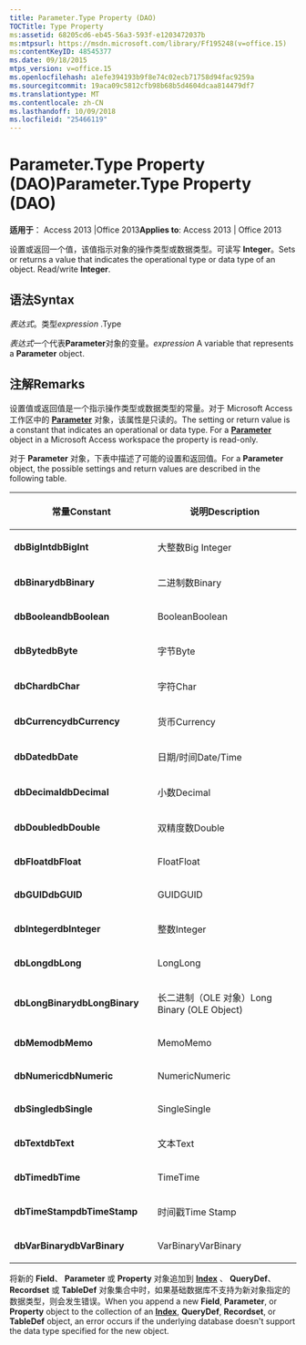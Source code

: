 ```yaml
---
title: Parameter.Type Property (DAO)
TOCTitle: Type Property
ms:assetid: 68205cd6-eb45-56a3-593f-e1203472037b
ms:mtpsurl: https://msdn.microsoft.com/library/Ff195248(v=office.15)
ms:contentKeyID: 48545377
ms.date: 09/18/2015
mtps_version: v=office.15
ms.openlocfilehash: a1efe394193b9f8e74c02ecb71758d94fac9259a
ms.sourcegitcommit: 19aca09c5812cfb98b68b5d4604dcaa814479df7
ms.translationtype: MT
ms.contentlocale: zh-CN
ms.lasthandoff: 10/09/2018
ms.locfileid: "25466119"
---
```

# <a name="parametertype-property-dao"></a><span data-ttu-id="4a69e-102">Parameter.Type Property (DAO)</span><span class="sxs-lookup"><span data-stu-id="4a69e-102">Parameter.Type Property (DAO)</span></span>


<span data-ttu-id="4a69e-103">**适用于**： Access 2013 |Office 2013</span><span class="sxs-lookup"><span data-stu-id="4a69e-103">**Applies to**: Access 2013 | Office 2013</span></span>

<span data-ttu-id="4a69e-p101">设置或返回一个值，该值指示对象的操作类型或数据类型。可读写 **Integer**。</span><span class="sxs-lookup"><span data-stu-id="4a69e-p101">Sets or returns a value that indicates the operational type or data type of an object. Read/write **Integer**.</span></span>

## <a name="syntax"></a><span data-ttu-id="4a69e-106">语法</span><span class="sxs-lookup"><span data-stu-id="4a69e-106">Syntax</span></span>

<span data-ttu-id="4a69e-107">*表达式*。类型</span><span class="sxs-lookup"><span data-stu-id="4a69e-107">*expression* .Type</span></span>

<span data-ttu-id="4a69e-108">*表达式*一个代表**Parameter**对象的变量。</span><span class="sxs-lookup"><span data-stu-id="4a69e-108">*expression* A variable that represents a **Parameter** object.</span></span>

## <a name="remarks"></a><span data-ttu-id="4a69e-109">注解</span><span class="sxs-lookup"><span data-stu-id="4a69e-109">Remarks</span></span>

<span data-ttu-id="4a69e-p102">设置值或返回值是一个指示操作类型或数据类型的常量。对于 Microsoft Access 工作区中的 **[Parameter](parameter-object-dao.md)** 对象，该属性是只读的。</span><span class="sxs-lookup"><span data-stu-id="4a69e-p102">The setting or return value is a constant that indicates an operational or data type. For a **[Parameter](parameter-object-dao.md)** object in a Microsoft Access workspace the property is read-only.</span></span>

<span data-ttu-id="4a69e-112">对于 **Parameter** 对象，下表中描述了可能的设置和返回值。</span><span class="sxs-lookup"><span data-stu-id="4a69e-112">For a **Parameter** object, the possible settings and return values are described in the following table.</span></span>

<table>
<colgroup>
<col style="width: 50%" />
<col style="width: 50%" />
</colgroup>
<thead>
<tr class="header">
<th><p><span data-ttu-id="4a69e-113">常量</span><span class="sxs-lookup"><span data-stu-id="4a69e-113">Constant</span></span></p></th>
<th><p><span data-ttu-id="4a69e-114">说明</span><span class="sxs-lookup"><span data-stu-id="4a69e-114">Description</span></span></p></th>
</tr>
</thead>
<tbody>
<tr class="odd">
<td><p><span data-ttu-id="4a69e-115"><strong>dbBigInt</strong></span><span class="sxs-lookup"><span data-stu-id="4a69e-115"><strong>dbBigInt</strong></span></span></p></td>
<td><p><span data-ttu-id="4a69e-116">大整数</span><span class="sxs-lookup"><span data-stu-id="4a69e-116">Big Integer</span></span></p></td>
</tr>
<tr class="even">
<td><p><span data-ttu-id="4a69e-117"><strong>dbBinary</strong></span><span class="sxs-lookup"><span data-stu-id="4a69e-117"><strong>dbBinary</strong></span></span></p></td>
<td><p><span data-ttu-id="4a69e-118">二进制数</span><span class="sxs-lookup"><span data-stu-id="4a69e-118">Binary</span></span></p></td>
</tr>
<tr class="odd">
<td><p><span data-ttu-id="4a69e-119"><strong>dbBoolean</strong></span><span class="sxs-lookup"><span data-stu-id="4a69e-119"><strong>dbBoolean</strong></span></span></p></td>
<td><p><span data-ttu-id="4a69e-120">Boolean</span><span class="sxs-lookup"><span data-stu-id="4a69e-120">Boolean</span></span></p></td>
</tr>
<tr class="even">
<td><p><span data-ttu-id="4a69e-121"><strong>dbByte</strong></span><span class="sxs-lookup"><span data-stu-id="4a69e-121"><strong>dbByte</strong></span></span></p></td>
<td><p><span data-ttu-id="4a69e-122">字节</span><span class="sxs-lookup"><span data-stu-id="4a69e-122">Byte</span></span></p></td>
</tr>
<tr class="odd">
<td><p><span data-ttu-id="4a69e-123"><strong>dbChar</strong></span><span class="sxs-lookup"><span data-stu-id="4a69e-123"><strong>dbChar</strong></span></span></p></td>
<td><p><span data-ttu-id="4a69e-124">字符</span><span class="sxs-lookup"><span data-stu-id="4a69e-124">Char</span></span></p></td>
</tr>
<tr class="even">
<td><p><span data-ttu-id="4a69e-125"><strong>dbCurrency</strong></span><span class="sxs-lookup"><span data-stu-id="4a69e-125"><strong>dbCurrency</strong></span></span></p></td>
<td><p><span data-ttu-id="4a69e-126">货币</span><span class="sxs-lookup"><span data-stu-id="4a69e-126">Currency</span></span></p></td>
</tr>
<tr class="odd">
<td><p><span data-ttu-id="4a69e-127"><strong>dbDate</strong></span><span class="sxs-lookup"><span data-stu-id="4a69e-127"><strong>dbDate</strong></span></span></p></td>
<td><p><span data-ttu-id="4a69e-128">日期/时间</span><span class="sxs-lookup"><span data-stu-id="4a69e-128">Date/Time</span></span></p></td>
</tr>
<tr class="even">
<td><p><span data-ttu-id="4a69e-129"><strong>dbDecimal</strong></span><span class="sxs-lookup"><span data-stu-id="4a69e-129"><strong>dbDecimal</strong></span></span></p></td>
<td><p><span data-ttu-id="4a69e-130">小数</span><span class="sxs-lookup"><span data-stu-id="4a69e-130">Decimal</span></span></p></td>
</tr>
<tr class="odd">
<td><p><span data-ttu-id="4a69e-131"><strong>dbDouble</strong></span><span class="sxs-lookup"><span data-stu-id="4a69e-131"><strong>dbDouble</strong></span></span></p></td>
<td><p><span data-ttu-id="4a69e-132">双精度数</span><span class="sxs-lookup"><span data-stu-id="4a69e-132">Double</span></span></p></td>
</tr>
<tr class="even">
<td><p><span data-ttu-id="4a69e-133"><strong>dbFloat</strong></span><span class="sxs-lookup"><span data-stu-id="4a69e-133"><strong>dbFloat</strong></span></span></p></td>
<td><p><span data-ttu-id="4a69e-134">Float</span><span class="sxs-lookup"><span data-stu-id="4a69e-134">Float</span></span></p></td>
</tr>
<tr class="odd">
<td><p><span data-ttu-id="4a69e-135"><strong>dbGUID</strong></span><span class="sxs-lookup"><span data-stu-id="4a69e-135"><strong>dbGUID</strong></span></span></p></td>
<td><p><span data-ttu-id="4a69e-136">GUID</span><span class="sxs-lookup"><span data-stu-id="4a69e-136">GUID</span></span></p></td>
</tr>
<tr class="even">
<td><p><span data-ttu-id="4a69e-137"><strong>dbInteger</strong></span><span class="sxs-lookup"><span data-stu-id="4a69e-137"><strong>dbInteger</strong></span></span></p></td>
<td><p><span data-ttu-id="4a69e-138">整数</span><span class="sxs-lookup"><span data-stu-id="4a69e-138">Integer</span></span></p></td>
</tr>
<tr class="odd">
<td><p><span data-ttu-id="4a69e-139"><strong>dbLong</strong></span><span class="sxs-lookup"><span data-stu-id="4a69e-139"><strong>dbLong</strong></span></span></p></td>
<td><p><span data-ttu-id="4a69e-140">Long</span><span class="sxs-lookup"><span data-stu-id="4a69e-140">Long</span></span></p></td>
</tr>
<tr class="even">
<td><p><span data-ttu-id="4a69e-141"><strong>dbLongBinary</strong></span><span class="sxs-lookup"><span data-stu-id="4a69e-141"><strong>dbLongBinary</strong></span></span></p></td>
<td><p><span data-ttu-id="4a69e-142">长二进制（OLE 对象）</span><span class="sxs-lookup"><span data-stu-id="4a69e-142">Long Binary (OLE Object)</span></span></p></td>
</tr>
<tr class="odd">
<td><p><span data-ttu-id="4a69e-143"><strong>dbMemo</strong></span><span class="sxs-lookup"><span data-stu-id="4a69e-143"><strong>dbMemo</strong></span></span></p></td>
<td><p><span data-ttu-id="4a69e-144">Memo</span><span class="sxs-lookup"><span data-stu-id="4a69e-144">Memo</span></span></p></td>
</tr>
<tr class="even">
<td><p><span data-ttu-id="4a69e-145"><strong>dbNumeric</strong></span><span class="sxs-lookup"><span data-stu-id="4a69e-145"><strong>dbNumeric</strong></span></span></p></td>
<td><p><span data-ttu-id="4a69e-146">Numeric</span><span class="sxs-lookup"><span data-stu-id="4a69e-146">Numeric</span></span></p></td>
</tr>
<tr class="odd">
<td><p><span data-ttu-id="4a69e-147"><strong>dbSingle</strong></span><span class="sxs-lookup"><span data-stu-id="4a69e-147"><strong>dbSingle</strong></span></span></p></td>
<td><p><span data-ttu-id="4a69e-148">Single</span><span class="sxs-lookup"><span data-stu-id="4a69e-148">Single</span></span></p></td>
</tr>
<tr class="even">
<td><p><span data-ttu-id="4a69e-149"><strong>dbText</strong></span><span class="sxs-lookup"><span data-stu-id="4a69e-149"><strong>dbText</strong></span></span></p></td>
<td><p><span data-ttu-id="4a69e-150">文本</span><span class="sxs-lookup"><span data-stu-id="4a69e-150">Text</span></span></p></td>
</tr>
<tr class="odd">
<td><p><span data-ttu-id="4a69e-151"><strong>dbTime</strong></span><span class="sxs-lookup"><span data-stu-id="4a69e-151"><strong>dbTime</strong></span></span></p></td>
<td><p><span data-ttu-id="4a69e-152">Time</span><span class="sxs-lookup"><span data-stu-id="4a69e-152">Time</span></span></p></td>
</tr>
<tr class="even">
<td><p><span data-ttu-id="4a69e-153"><strong>dbTimeStamp</strong></span><span class="sxs-lookup"><span data-stu-id="4a69e-153"><strong>dbTimeStamp</strong></span></span></p></td>
<td><p><span data-ttu-id="4a69e-154">时间戳</span><span class="sxs-lookup"><span data-stu-id="4a69e-154">Time Stamp</span></span></p></td>
</tr>
<tr class="odd">
<td><p><span data-ttu-id="4a69e-155"><strong>dbVarBinary</strong></span><span class="sxs-lookup"><span data-stu-id="4a69e-155"><strong>dbVarBinary</strong></span></span></p></td>
<td><p><span data-ttu-id="4a69e-156">VarBinary</span><span class="sxs-lookup"><span data-stu-id="4a69e-156">VarBinary</span></span></p></td>
</tr>
</tbody>
</table>


<span data-ttu-id="4a69e-157">将新的 **Field**、 **Parameter** 或 **Property** 对象追加到 **[Index](index-object-dao.md)** 、 **QueryDef**、 **Recordset** 或 **TableDef** 对象集合中时，如果基础数据库不支持为新对象指定的数据类型，则会发生错误。</span><span class="sxs-lookup"><span data-stu-id="4a69e-157">When you append a new **Field**, **Parameter**, or **Property** object to the collection of an **[Index](index-object-dao.md)**, **QueryDef**, **Recordset**, or **TableDef** object, an error occurs if the underlying database doesn't support the data type specified for the new object.</span></span>

